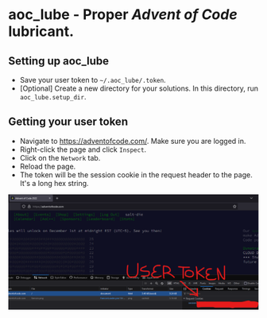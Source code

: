 # aoc_lube - Proper *Advent of Code* lubricant.

Setting up aoc_lube
---------------------
* Save your user token to `~/.aoc_lube/.token`.
* [Optional] Create a new directory for your solutions. In this directory, run `aoc_lube.setup_dir`.

Getting your user token
-----------------------
* Navigate to https://adventofcode.com/. Make sure you are logged in.
* Right-click the page and click `Inspect`.
* Click on the `Network` tab.
* Reload the page.
* The token will be the session cookie in the request header to the page. It's a long hex string.

![User Token](token.png)
